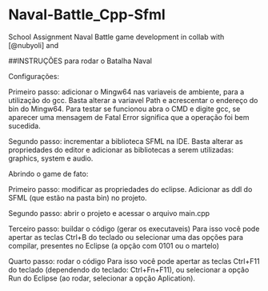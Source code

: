 # Naval-Battle_Cpp-Sfml
School Assignment Naval Battle game development in collab with [@nubyoli] and

##INSTRUÇÕES para rodar o Batalha Naval

Configurações:

Primeiro passo: adicionar o Mingw64 nas variaveis de ambiente, para a utilização do gcc.
Basta alterar a variavel Path e acrescentar o endereço do bin do Mingw64. Para testar se funcionou abra o CMD e digite gcc, se aparecer uma mensagem de Fatal Error significa que a operação foi bem sucedida. 

Segundo passo: incrementar a biblioteca SFML na IDE.
Basta alterar as propriedades do editor e adicionar as bibliotecas a serem utilizadas: graphics, system e audio.

Abrindo o game de fato:

Primeiro passo: modificar as propriedades do eclipse.
Adicionar as ddl do SFML (que estão na pasta bin) no projeto.

Segundo passo: abrir o projeto e acessar o arquivo main.cpp

Terceiro passo: buildar o código (gerar os executaveis)
Para isso você pode apertar as teclas Ctrl+B do teclado ou selecionar uma das opções para compilar, presentes no Eclipse (a opção com 0101 ou o martelo)

Quarto passo: rodar o código
Para isso você pode apertar as teclas Ctrl+F11 do teclado (dependendo do teclado: Ctrl+Fn+F11), ou selecionar a opção Run do Eclipse (ao rodar, selecionar a opção Aplication).




 
